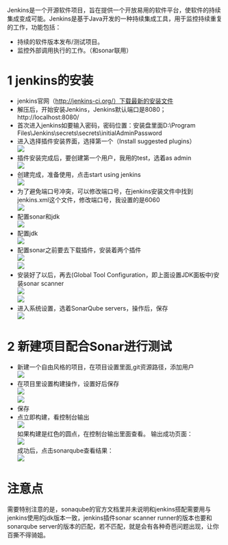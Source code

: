 Jenkins是一个开源软件项目，旨在提供一个开放易用的软件平台，使软件的持续集成变成可能。Jenkins是基于Java开发的一种持续集成工具，用于监控持续重复的工作，功能包括：
- 持续的软件版本发布/测试项目。
- 监控外部调用执行的工作。（和sonar联用）
# 1 jenkins的安装
- jenkins官网（http://jenkins-ci.org/）下载最新的安装文件
- 解压后，开始安装Jenkins，Jenkins默认端口是8080；http://localhost:8080/
- 首次进入jenkins如要输入密码，密码位置：安装盘里面D:\Program Files\Jenkins\secrets\secrets\initialAdminPassword
- 进入选择插件安装界面，选择第一个（Install suggested plugins）<br>
![](assets/3.png)<br>
- 插件安装完成后，要创建第一个用户，我用的test，选着as admin<br>
![](assets/4.png)<br>
- 创建完成，准备使用，点击start using jenkins<br>
![](assets/5.png)<br>
- 为了避免端口号冲突，可以修改端口号，在jenkins安装文件中找到jenkins.xml这个文件，修改端口号，我设置的是6060<br>
![](assets/6.png)<br>
- 配置sonar和jdk<br>
![](assets/7.png)<br>
- 配置jdk<br>
![](assets/8.png)<br>
- 配置sonar之前要去下载插件，安装着两个插件<br>
![](assets/9.png)<br>
![](assets/10.png)<br>
- 安装好了以后，再去(Global Tool Configuration，即上面设置JDK面板中)安装sonar scanner<br>
![](assets/11.png)<br>
![](assets/12.png)<br>
- 进入系统设置，选着SonarQube servers，操作后，保存<br>
![](assets/37.png)<br>

# 2 新建项目配合Sonar进行测试
- 新建一个自由风格的项目，在项目设置里面,git资源路径，添加用户<br>
![](assets/13.png)<br>
- 在项目里设置构建操作，设置好后保存<br>
![](assets/14.png)<br>
![](assets/15.png)<br>
- 保存
- 点立即构建，看控制台输出<br>
![](assets/16.png)<br>
如果构建是红色的圆点，在控制台输出里面查看。 输出成功页面：<br>
![](assets/17.png)<br>
成功后，点击sonarqube查看结果：<br>
![](assets/18.png)<br>

# 注意点
需要特别注意的是，sonaqube的官方文档里并未说明和jenkins搭配需要用与jenkins使用的jdk版本一致，jenkins插件sonar scanner runner的版本也要和sonarqube server的版本的匹配，若不匹配，就是会有各种奇芭问题出现，让你百撕不得骑姐。 